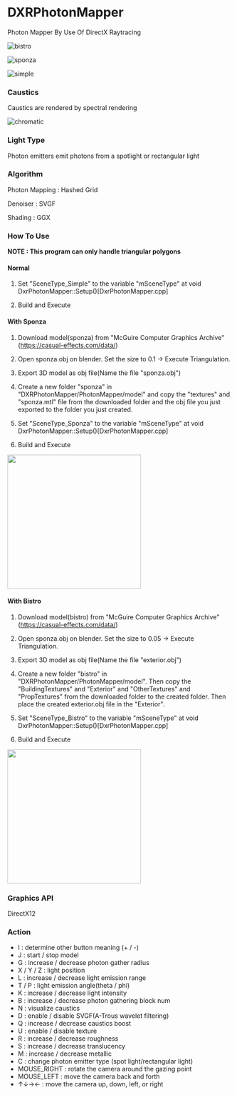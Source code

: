 # DXRPhotonMapper
Photon Mapper By Use Of DirectX Raytracing

![bistro](https://github.com/AngularSpectrumMTD/DXR_PhotonMapper/assets/65929274/b26ddb30-8acf-4b60-afbd-0dd65946056b)

![sponza](https://github.com/AngularSpectrumMTD/DXR_PhotonMapper/assets/65929274/31310ef8-d00b-476e-aa89-11c71c9d1e56)

![simple](https://github.com/AngularSpectrumMTD/DXR_PhotonMapper/assets/65929274/6818d4e9-899d-4b28-aab0-0e71a6d7e8ad)

### Caustics
Caustics are rendered by spectral rendering

![chromatic](https://github.com/AngularSpectrumMTD/DXR_PhotonMapper/assets/65929274/9dc9f6b1-1b96-4ea9-a00c-06f5cf2ec91a)

### Light Type
Photon emitters emit photons from a spotlight or rectangular light

### Algorithm
Photon Mapping : Hashed Grid

Denoiser : SVGF

Shading : GGX

### How To Use
**NOTE : This program can only handle triangular polygons**

#### Normal
1. Set "SceneType_Simple" to the variable "mSceneType" at void DxrPhotonMapper::Setup()[DxrPhotonMapper.cpp]

2. Build and Execute

#### With Sponza
1. Download model(sponza) from "McGuire Computer Graphics Archive"(https://casual-effects.com/data/)

2. Open sponza.obj on blender. Set the size to 0.1 -> Execute Triangulation.

3. Export 3D model as obj file(Name the file "sponza.obj")

4. Create a new folder "sponza" in "DXRPhotonMapper/PhotonMapper/model" and copy the "textures" and "sponza.mtl" file from the downloaded folder and the obj file you just exported to the folder you just created.

5. Set "SceneType_Sponza" to the variable "mSceneType" at void DxrPhotonMapper::Setup()[DxrPhotonMapper.cpp]

6. Build and Execute

<img src="https://github.com/AngularSpectrumMTD/DXR_PhotonMapper/assets/65929274/0b4f954b-4875-4a5f-816b-26174ce90bea" width="300">

#### With Bistro
1. Download model(bistro) from "McGuire Computer Graphics Archive"(https://casual-effects.com/data/)

2. Open sponza.obj on blender. Set the size to 0.05 -> Execute Triangulation.

3. Export 3D model as obj file(Name the file "exterior.obj")

4. Create a new folder "bistro" in "DXRPhotonMapper/PhotonMapper/model". Then copy the "BuildingTextures" and "Exterior" and "OtherTextures" and "PropTextures" from the downloaded folder to the created folder. Then place the created exterior.obj file in the "Exterior".

5. Set "SceneType_Bistro" to the variable "mSceneType" at void DxrPhotonMapper::Setup()[DxrPhotonMapper.cpp]

6. Build and Execute

<img src="https://github.com/AngularSpectrumMTD/DXR_PhotonMapper/assets/65929274/274017c1-d198-4dc1-81b2-2fc23efd323f" width="300">

### Graphics API
DirectX12

### Action

- I : determine other button meaning (+ / -)
- J : start / stop model
- G : increase / decrease photon gather radius
- X / Y / Z : light position
- L : increase / decrease light emission range
- T / P : light emission angle(theta / phi)
- K : increase / decrease light intensity
- B : increase / decrease photon gathering block num
- N : visualize caustics
- D : enable / disable SVGF(A-Trous wavelet filtering)
- Q : increase / decrease caustics boost
- U : enable / disable texture
- R : increase / decrease roughness
- S : increase / decrease translucency
- M : increase / decrease metallic
- C : change photon emitter type (spot light/rectangular light)
- MOUSE_RIGHT : rotate the camera around the gazing point
- MOUSE_LEFT : move the camera back and forth
- ↑↓→← : move the camera up, down, left, or right